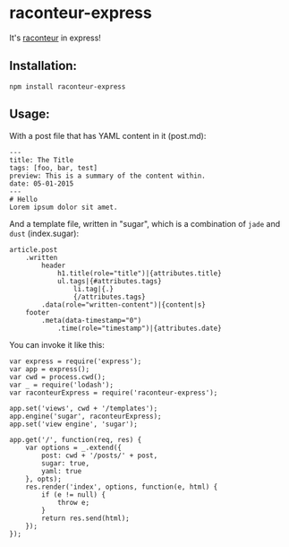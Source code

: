 # raconteur-express

It's [raconteur][] in express!

[raconteur]: https://www.npmjs.com/package/raconteur "raconteur module"

## Installation:

    npm install raconteur-express

## Usage: 

With a post file that has YAML content in it (post.md):

    ---
    title: The Title
    tags: [foo, bar, test]
    preview: This is a summary of the content within.
    date: 05-01-2015
    ---
    # Hello
    Lorem ipsum dolor sit amet. 

And a template file, written in "sugar", which is a combination of `jade` and `dust` (index.sugar):

    article.post
        .written
            header
                h1.title(role="title")|{attributes.title}
                ul.tags|{#attributes.tags}
                    li.tag|{.}
                    {/attributes.tags}
            .data(role="written-content")|{content|s}
        footer
            .meta(data-timestamp="0")
                .time(role="timestamp")|{attributes.date}

You can invoke it like this:

    var express = require('express');
    var app = express();
    var cwd = process.cwd();
    var _ = require('lodash');
    var raconteurExpress = require('raconteur-express');

    app.set('views', cwd + '/templates');
    app.engine('sugar', raconteurExpress);
    app.set('view engine', 'sugar');

    app.get('/', function(req, res) {
        var options = _.extend({
            post: cwd + '/posts/' + post,
            sugar: true,
            yaml: true
        }, opts);
        res.render('index', options, function(e, html) {
            if (e != null) {
                throw e;
            }
            return res.send(html);
        });
    });
